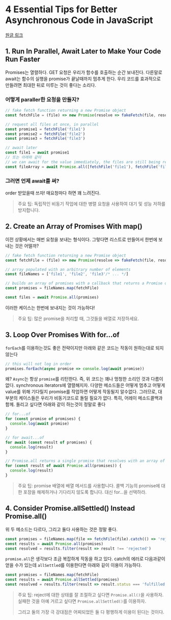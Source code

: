 # 4 Essential Tips for Better Asynchronous Code in JavaScript

[원글 링크](https://www.ditdot.hr/en/4-tips-better-asynchronous-javascript-code)

## 1. Run In Parallel, Await Later to Make Your Code Run Faster

Promises는 열렬하다. GET 요청은 우리가 함수를 호출하는 순간 보내진다. 다른말로 await는 함수의 실행을 promise가 끝날때까지 멈추게 한다. 우리 코드를 효과적으로 만들려면 최대한 뒤로 미루는 것이 좋다는 소리다.

### 어떻게 paraller한 요청을 만들지?

```javascript
// fake fetch function returning a new Promise object
const fetchFile = (file) => new Promise(resolve => fakeFetch(file, resolve))

// request all files at once, in parallel
const promise1 = fetchFile('file1')
const promise2 = fetchFile('file2')
const promise3 = fetchFile('file3')

// await later
const file1 = await promise1
// 또는 아래와 같이
// we can await for the value immediately, the files are still being requested in parallel
const fileArray = await Promise.all([fetchFile('file1'), fetchFile('file2'), fetchFile('file3')])
```

### 그러면 언제 await를 써?

order 받았을때 쓰자! 매요청마다 하면 꽤 느려진다. 

> 주요 팁: 독립적인 비동기 작업에 대한 병렬 요청을 사용하여 대기 및 성능 저하를 방지합니다.

## 2. Create an Array of Promises With map()

이전 상황에서는 매번 요청을 보내는 형식이다. 그렇다면 리스트로 만들어서 한번에 보내는 것은 어떨까? 

```javascript
// fake fetch function returning a new Promise object
const fetchFile = (file) => new Promise(resolve => fakeFetch(file, resolve))

// array populated with an arbitrary number of elements
const fileNames = ['file1', 'file2', 'file3'/* ... */] 

// builds an array of promises with a callback that returns a Promise object
const promises = fileNames.map(fetchFile)

const files = await Promise.all(promises)
```

이러한 케이스는 한번에 보내지는 것이 가능하다!

> 주요 팁: 많은 promise을 처리할 때, 그것들을 배열로 저장하세요.

## 3. Loop Over Promises With for...of

`forEach`를 이용하는것도 좋은 전략이지만 아래와 같은 코드는 작동이 원하는대로 되지 않는다

```javascript
// this will not log in order
promises.forEach(async promise => console.log(await promise))
```

왜? `Async`는 항상 `promise`를 리턴한다. 즉, 위 코드는 꽤나 멍청한 소리인 것과 다름이 없다. synchronous iterators에 열렬해지자. 다양한 메소드들은 어떻게 멈추고 어떻게 value를 위해 기다릴지 promise를 작업하면 어떻게 작동될지 알수없다. 그러므로, 대부분의 케이스들은 우리가 비동기코드로 돌릴 필요가 없다. 특히, 어레이 메소드콜백과 함께.  돌리고 싶다면 아래와 같이 하는것이 정말로 좋다

```javascript
// for...of
for (const promise of promises) {
  console.log(await promise)
}

// for await...of
for await (const result of promises) {
  console.log(result)
}

// Promise.all returns a single promise that resolves with an array of results 
for (const result of await Promise.all(promises)) {
  console.log(result)
}
```

> 주요 팁: promise 배열에 배열 메서드를 사용합니다. 콜백 기능의 promise에 대한 포장을 해제하거나 기다리지 않도록 합니다. 대신 for...을 선택하라.

## 4. Consider Promise.allSettled() Instead Promise.all()

위 두 메소드는 다르다, 그리고 둘다 사용하는 것은 정말 좋다.

```javascript
const promises = fileNames.map(file => fetchFile(file).catch(() => 'rejected'))
const results = await Promise.all(promises)
const resolved = results.filter(result => result !== 'rejected')
```

`promise.all`은 생각보다 조금 복잡하게 작동을 하고 있다. catch의 에러로 다음과같이 얻을 수가 있는데 `allSettled`를 이용한다면 아래와 깉이 이용이 가능하다.

```javascript
const promises = fileNames.map(fetchFile)
const results = await Promise.allSettled(promises)
const resolved = results.filter(result => result.status === 'fulfilled').map(result => result.value)
```

> 주요 팁: reject에 대한 상태를 잘 조절하고 싶다면 `Promise.all()`을 사용하자. 실패한 것을 아예 거르고 싶다면 `Promise.allSettled()`를 이용하자.
>
> 그리고 둘의 가장 극 강대점은 어찌되었든 둘 다 평행하게 이용이 된다는 것이다.

